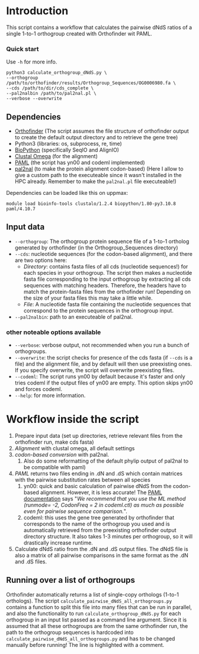 # Introduction

This script contains a workflow that calculates the pairwise dNdS ratios of a single 1-to-1 orthogroup created with Orthofinder wit PAML.

### Quick start
Use `-h` for more info.
```
python3 calculate_orthogroup_dNdS.py \
--orthogroup /path/to/orthofinder/results/Orthogroup_Sequences/OG0006980.fa \
--cds /path/to/dir/cds_complete \
--pal2nalbin /path/to/pal2nal.pl \
--verbose --overwrite
```

## Dependencies

* [Orthofinder](https://github.com/davidemms/OrthoFinder) (The script assumes the file structure of orthofinder output to create the default output directory and to retrieve the gene tree)
* Python3 (libraries: os, subprocess, re, time)
* [BioPython](https://biopython.org/wiki/Download) (specifically SeqIO and AlignIO)
* [Clustal Omega](http://www.clustal.org/omega/) (for the alignment)
* [PAML](http://abacus.gene.ucl.ac.uk/software/paml.html) (the script has yn00 and codeml implemented)
* [pal2nal](https://www.bork.embl.de/pal2nal/) (to make the protein alignment codon-based)
  (Here I allow to give a custom path to the executeable since it wasn't installed in the HPC already. Remember to make the `pal2nal.pl` file executeable!)

Dependencies can be loaded like this on uppmax:
```
module load bioinfo-tools clustalo/1.2.4 biopython/1.80-py3.10.8 paml/4.10.7
```

## Input data

* `--orthogroup`: The orthogroup protein sequence file of a 1-to-1 ortholog generated by orthofinder (in the Orthogroup_Sequences directory)
* `--cds`: nucleotide sequences (for the codon-based alignment), and there are two options here:
    * _Directory_: contains fasta files of all cds (nucleotide sequences!) for each species in your orthogroup. The script then makes a nucleotide fasta file corresponding to the input orthogroup by extracting all cds sequences with matching headers. Therefore, the headers have to match the protein-fasta files from the orthofinder run! Depending on the size of your fasta files this may take a little while.
    * _File_: A nucleotide fasta file containing the nucleotide sequences that correspond to the protein sequences in the orthogroup input.
* `--pal2nalbin`: path to an executeable of pal2nal.

### other noteable options available
* `--verbose`: verbose output, not recommended when you run a bunch of orthogroups.
* `--overwrite`: the script checks for presence of the cds fasta (if `--cds` is a file) and the alignment file, and by default will then use preexisting ones. If you specify overwrite, the script will overwrite preexisting files.
* `--codeml`: The script runs yn00 by default because it's faster and only tries codeml if the output files of yn00 are empty. This option skips yn00 and forces codeml.
* `--help`: for more information.

# Workflow inside the script

1. Prepare input data (set up directories, retrieve relevant files from the orthofinder run, make cds fasta)
2. *Alignment* with clustal omega, all default settings
3. *codon-based conversion* with pal2nal.
     1. Also do some reformatting of the default phylip output of pal2nal to be compatible with paml)
4. *PAML* returns two files ending in .dN and .dS which contain matrices with the pairwise substitution rates between all species
     1. yn00: quick and basic calculation of pairwise dNdS from the codon-based alignment. However, it is less accurate! The [PAML documentation](http://abacus.gene.ucl.ac.uk/software/pamlDOC.pdf) says "_We recommend that you use the ML method (runmode= -2, CodonFreq = 2 in codeml.ctl) as much as possible even for pairwise sequence comparison._".
     2. codeml: this uses the gene tree generated by orthofinder that corresponds to the name of the orthogroup you used and is automatically retrieved from the preexisting orthofinder output directory structure. It also takes 1-3 minutes per orthogroup, so it will drastically increase runtime.
5. Calculate dNdS ratio from the .dN and .dS output files. The dNdS file is also a matrix of all pairwise comparisons in the same format as the .dN and .dS files.

## Running over a list of orthogroups

Orthofinder automatically returns a list of single-copy orthologs (1-to-1 orthologs). The script `calculate_pairwise_dNdS_all_orthogroups.py` contains a function to split this file into many files that can be run in parallel, and also the functionality to run `calculate_orthogroup_dNdS.py` for each orthogroup in an input list passed as a command line argument. Since it is assumed that all these orthogroups are from the same orthofinder run, the path to the orthogroup sequences is hardcoded into `calculate_pairwise_dNdS_all_orthogroups.py` and has to be changed manually before running! The line is highlighted with a comment.






